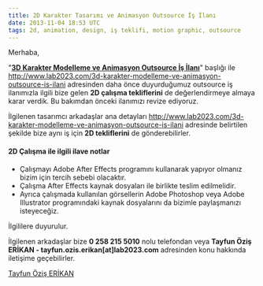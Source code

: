 ```yaml
---
title: 2D Karakter Tasarımı ve Animasyon Outsource İş İlanı
date: 2013-11-04 18:53 UTC
tags: 2d, animation, design, iş teklifi, motion graphic, outsource
---
```


Merhaba,

"**[3D Karakter Modelleme ve Animasyon Outsource İş İlanı][1]**" başlığı ile <http://www.lab2023.com/3d-karakter-modelleme-ve-animasyon-outsource-is-ilani> adresinden daha önce duyurduğumuz outsource iş ilanımızla ilgili bize gelen **2D çalışma tekliflerini** de değerlendirmeye almaya karar verdik. Bu bakımdan önceki ilanımızı revize ediyoruz.

İlgilenen tasarımcı arkadaşlar ana detayları <http://www.lab2023.com/3d-karakter-modelleme-ve-animasyon-outsource-is-ilani> adresinde belirtilen şekilde bize aynı iş için **2D tekliflerini** de gönderebilirler.

#### 2D Çalışma ile ilgili ilave notlar

*   Çalışmayı Adobe After Effects programını kullanarak yapıyor olmanız bizim için tercih sebebi olacaktır.
*   Çalışma After Effects kaynak dosyaları ile birlikte teslim edilmelidir.
*   Ayrıca çalışmada kullanılan görsellerin Adobe Photoshop veya Adobe Illustrator programındaki kaynak dosyalarını da bizimle paylaşmanızı isteyeceğiz.

İlgililere duyurulur.

İlgilenen arkadaşlar bize **0 258 215 5010** nolu telefondan veya **Tayfun Öziş ERİKAN - tayfun.ozis.erikan[at]lab2023.com** adresinden konu hakkında iletişime geçebilirler.

 [1]: http://www.lab2023.com/3d-karakter-modelleme-ve-animasyon-outsource-is-ilani

[Tayfun Öziş ERİKAN](http://twitter.com/toziserikan)